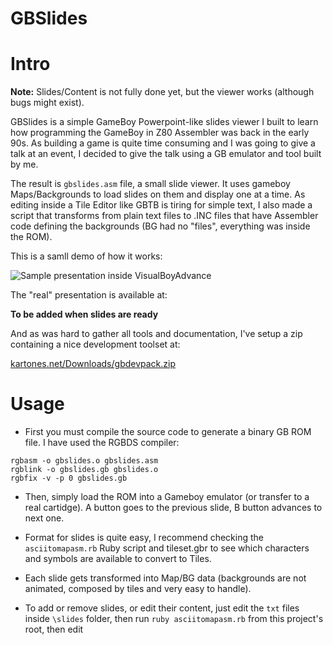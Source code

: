 ﻿GBSlides
========

# Intro #

**Note:** Slides/Content is not fully done yet, but the viewer works (although bugs might exist).

GBSlides is a simple GameBoy Powerpoint-like slides viewer I built to learn how programming the GameBoy in Z80 Assembler was
back in the early 90s. As building a game is quite time consuming and I was going to give a talk at an event, I decided to
give the talk using a GB emulator and tool built by me.

The result is `gbslides.asm` file, a small slide viewer. It uses gameboy Maps/Backgrounds to load slides on them and display one
at a time. As editing inside a Tile Editor like GBTB is tiring for simple text, I also made a script that transforms from
plain text files to .INC files that have Assembler code defining the backgrounds (BG had no "files", everything was inside the ROM).

This is a samll demo of how it works:

![Sample presentation inside VisualBoyAdvance](http://www.comomonos.com/up/wip_25_feb_2015.gif)

The "real" presentation is available at:

**To be added when slides are ready**

And as was hard to gather all tools and documentation, I've setup a zip containing a nice development toolset at:

[kartones.net/Downloads/gbdevpack.zip](http://kartones.net/Downloads/gbdevpack.zip)

# Usage #

- First you must compile the source code to generate a binary GB ROM file. I have used the RGBDS compiler:

```
rgbasm -o gbslides.o gbslides.asm
rgblink -o gbslides.gb gbslides.o
rgbfix -v -p 0 gbslides.gb
```

- Then, simply load the ROM into a Gameboy emulator (or transfer to a real cartidge). A button goes to the previous slide,
B button advances to next one.

- Format for slides is quite easy, I recommend checking the `asciitomapasm.rb` Ruby script and tileset.gbr to see which
characters and symbols are available to convert to Tiles.

- Each slide gets transformed into Map/BG data (backgrounds are not animated, composed by tiles and very easy to handle).

- To add or remove slides, or edit their content, just edit the `txt` files inside `\slides` folder, then run `ruby asciitomapasm.rb`
from this project's root, then edit